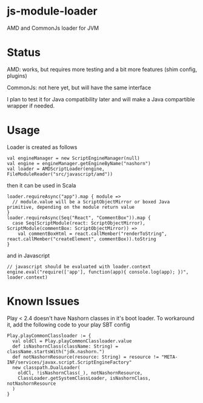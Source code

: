 # js-module-loader
AMD and CommonJs loader for JVM

# Status
AMD: works, but requires more testing and a bit more features (shim config, plugins)

CommonJs: not here yet, but will have the same interface

I plan to test it for Java compatibility later and will make a Java compartible wrapper if needed.

# Usage
Loader is created as follows
```
val engineManager = new ScriptEngineManager(null)
val engine = engineManager.getEngineByName("nashorn")
val loader = AMDScriptLoader(engine, FileModuleReader("src/javascript/amd"))
```
then it can be used in Scala
```
loader.requireAsync("app").map { module => 
  // module.value will be a ScriptObjectMirror or boxed Java primitive, depending on the module return value
}
loader.requireAsync(Seq("React", "CommentBox")).map {
  case Seq(ScriptModule(react: ScriptObjectMirror), ScriptModule(commentBox: ScriptObjectMirror)) =>
    val commentBoxHtml = react.callMember("renderToString", react.callMember("createElement", commentBox)).toString
}
```
and in Javascript
```
// javascript should be evaluated with loader.context
engine.eval("require(['app'], function(app){ console.log(app); })", loader.context)
```

# Known Issues

Play < 2.4 doesn't have Nashorn classes in it's boot loader. 
To workaround it, add the following code to your play SBT config
```
Play.playCommonClassloader := {
  val oldCl = Play.playCommonClassloader.value
  def isNashornClass(className: String) = className.startsWith("jdk.nashorn.")
  def notNashornResource(resource: String) = resource != "META-INF/services/javax.script.ScriptEngineFactory"
  new classpath.DualLoader(
    oldCl, !isNashornClass(_), notNashornResource,
    ClassLoader.getSystemClassLoader, isNashornClass, notNashornResource
  )
}
```
